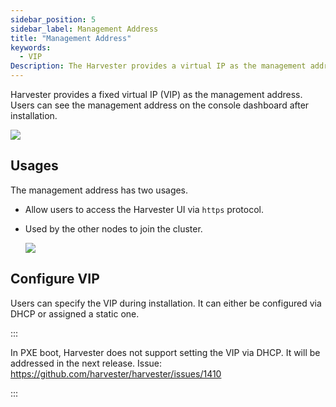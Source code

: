 ```yaml
---
sidebar_position: 5
sidebar_label: Management Address
title: "Management Address"
keywords:
  - VIP
Description: The Harvester provides a virtual IP as the management address.
---
```


<head>
  <link rel="canonical" href="https://docs.harvesterhci.io/v1.2/install/management-address"/>
</head>

Harvester provides a fixed virtual IP (VIP) as the management address. Users can see the management address on the console dashboard after installation.

![](./assets/console-dashboard.png)

## Usages
The management address has two usages.

- Allow users to access the Harvester UI via `https` protocol.

- Used by the other nodes to join the cluster. 

  ![](./assets/configure-management-address.png)

## Configure VIP 
Users can specify the VIP during installation. It can either be configured via DHCP or assigned a static one.

:::

In PXE boot, Harvester does not support setting the VIP via DHCP. It will be addressed in the next release.
Issue: https://github.com/harvester/harvester/issues/1410

:::
